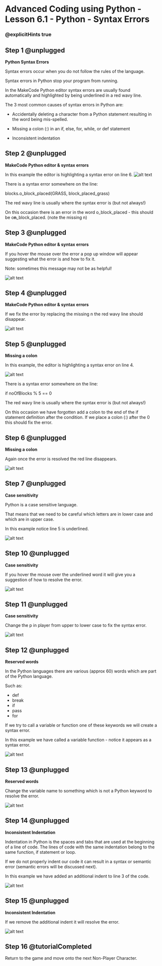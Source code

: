 # Advanced Coding using Python - Lesson 6.1 - Python - Syntax Errors

### @explicitHints true

## Step 1 @unplugged
**Python Syntax Errors**

Syntax errors occur when you do not follow the rules of the language.

Syntax errors in Python stop your program from running.

In the MakeCode Python editor syntax errors are usually found automatically and highlighted by being underlined in a red wavy line.

The 3 most common causes of syntax errors in Python are:

- Accidentally deleting a character from a Python statement resulting in the word being mis-spelled.

- Missing a colon (:) in an if, else, for, while, or def statement

- Inconsistent indentation

## Step 2 @unplugged
**MakeCode Python editor & syntax errors**

In this example the editor is highlighting a syntax error on line 6.
![alt text](https://advancedpyv3.codingcredentials.com/Lesson6/6.1/images/1.jpg?raw=true "error")

There is a syntax error somewhere on the line:

blocks.o_block_placed(GRASS, block_placed_grass)

The red wavy line is usually where the syntax error is (but not always!)

On this occasion there is an error in the word o_block_placed - this should be o**n**_block_placed. (note the missing n)

## Step 3 @unplugged
**MakeCode Python editor & syntax errors**

If you hover the mouse over the error a pop up window will appear suggesting what the error is and how to fix it.

Note: sometimes this message may not be as helpful!

![alt text](https://advancedpyv3.codingcredentials.com/Lesson6/6.1/images/2.jpg?raw=true "error")

## Step 4 @unplugged
**MakeCode Python editor & syntax errors**

If we fix the error by replacing the missing n the red wavy line should disappear.

![alt text](https://advancedpyv3.codingcredentials.com/Lesson6/6.1/images/3.jpg?raw=true "error")

## Step 5 @unplugged
**Missing a colon**

In this example, the editor is highlighting a syntax error on line 4.

![alt text](https://advancedpyv3.codingcredentials.com/Lesson6/6.1/images/4.jpg?raw=true "error")

There is a syntax error somewhere on the line:

if noOfBlocks % 5 == 0

The red wavy line is usually where the syntax error is (but not always!)

On this occasion we have forgotten add a colon to the end of the if statement definition after the condition. If we place a colon (:) after the 0 this should fix the error.

## Step 6 @unplugged
**Missing a colon**

Again once the error is resolved the red line disappears.

![alt text](https://advancedpyv3.codingcredentials.com/Lesson6/6.1/images/5.jpg?raw=true "error")

## Step 7 @unplugged
**Case sensitivity**

Python is a case sensitive language.

That means that we need to be careful which letters are in lower case and which are in upper case.

In this example notice line 5 is underlined.

![alt text](https://advancedpyv3.codingcredentials.com/Lesson6/6.1/images/8.jpg?raw=true "error")

## Step 10 @unplugged
**Case sensitivity**

If you hover the mouse over the underlined word it will give you a suggestion of how to resolve the error.

![alt text](https://advancedpyv3.codingcredentials.com/Lesson6/6.1/images/9.jpg?raw=true "error")

## Step 11 @unplugged
**Case sensitivity**

Change the p in player from upper to lower case to fix the syntax error.

![alt text](https://advancedpyv3.codingcredentials.com/Lesson6/6.1/images/10.jpg?raw=true "error")

## Step 12 @unplugged
**Reserved words**

In the Python languages there are various (approx 60) words which are part of the Python language.

Such as:
- def
- break
- if
- pass
- for

If we try to call a variable or function one of these keywords we will create a syntax error.

In this example we have called a variable function - notice it appears as a syntax error.

![alt text](https://advancedpyv3.codingcredentials.com/Lesson6/6.1/images/11.jpg?raw=true "error")

## Step 13 @unplugged
**Reserved words**

Change the variable name to something which is not a Python keyword to resolve the error.

![alt text](https://advancedpyv3.codingcredentials.com/Lesson6/6.1/images/12.jpg?raw=true "error")

## Step 14 @unplugged
**Inconsistent Indentation**

Indentation in Python is the spaces and tabs that are used at the beginning of a line of code. The lines of code with the same indentation belong to the same function, if statement or loop.

If we do not properly indent our code it can result in a syntax or semantic error (semantic errors will be discussed next).

In this example we have added an additional indent to line 3 of the code.

![alt text](https://advancedpyv3.codingcredentials.com/Lesson6/6.1/images/13.jpg?raw=true "error")

## Step 15 @unplugged
**Inconsistent Indentation**

If we remove the additional indent it will resolve the error.

![alt text](https://advancedpyv3.codingcredentials.com/Lesson6/6.1/images/12.jpg?raw=true "error")

## Step 16 @tutorialCompleted
Return to the game and move onto the next Non-Player Character.